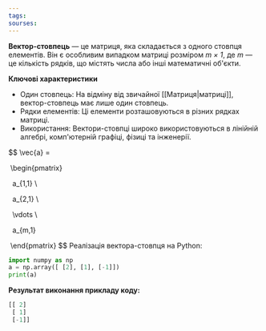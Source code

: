 ```yaml
---
tags:
sourses:
---
```

**Вектор-стовпець** — це матриця, яка складається з одного стовпця елементів. Він є особливим випадком матриці розміром _m × 1_, де _m_ — це кількість рядків, що містять числа або інші математичні об'єкти.

**Ключові характеристики**
- Один стовпець: На відміну від звичайної [[Матриця|матриці]], вектор-стовпець має лише один стовпець. 
- Рядки елементів: Ці елементи розташовуються в різних рядках матриці. 
- Використання: Вектори-стовпці широко використовуються в лінійній алгебрі, комп'ютерній графіці, фізиці та інженерії.

$$
\vec{a} =

 \begin{pmatrix}

  a_{1,1} \\

  a_{2,1} \\

  \vdots  \\

  a_{m,1} 

 \end{pmatrix}
$$
Реалізація вектора-стовпця на Python:
```python
import numpy as np
a = np.array([ [2], [1], [-1]])
print(a)
```

**Результат виконання прикладу коду:**
```python
[[ 2]
 [ 1]
 [-1]]
```

